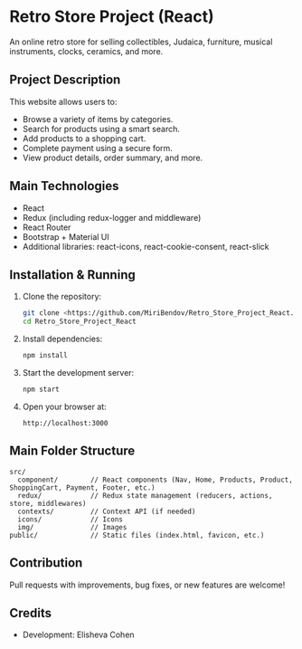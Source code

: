  # Retro Store Project (React)

An online retro store for selling collectibles, Judaica, furniture, musical instruments, clocks, ceramics, and more.

## Project Description

This website allows users to:
- Browse a variety of items by categories.
- Search for products using a smart search.
- Add products to a shopping cart.
- Complete payment using a secure form.
- View product details, order summary, and more.

## Main Technologies

- React
- Redux (including redux-logger and middleware)
- React Router
- Bootstrap + Material UI
- Additional libraries: react-icons, react-cookie-consent, react-slick

## Installation & Running

1. Clone the repository:
   ```sh
   git clone <https://github.com/MiriBendov/Retro_Store_Project_React.git>
   cd Retro_Store_Project_React
   ```

2. Install dependencies:
   ```sh
   npm install
   ```

3. Start the development server:
   ```sh
   npm start
   ```

4. Open your browser at:
   ```
   http://localhost:3000
   ```

## Main Folder Structure

```
src/
  component/        // React components (Nav, Home, Products, Product, ShoppingCart, Payment, Footer, etc.)
  redux/            // Redux state management (reducers, actions, store, middlewares)
  contexts/         // Context API (if needed)
  icons/            // Icons
  img/              // Images
public/             // Static files (index.html, favicon, etc.)
```

## Contribution

Pull requests with improvements, bug fixes, or new features are welcome!

## Credits
- Development: Elisheva Cohen




